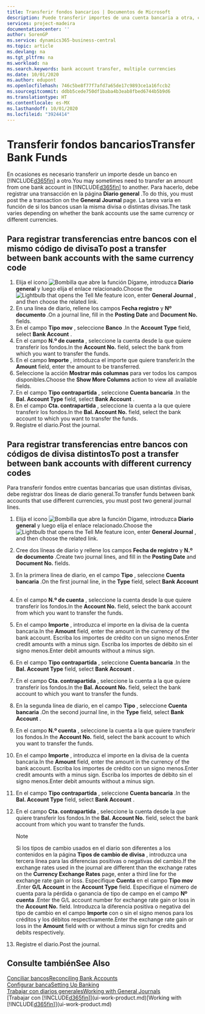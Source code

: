 ```yaml
---
title: Transferir fondos bancarios | Documentos de Microsoft
description: Puede transferir importes de una cuenta bancaria a otra, con divisas distintas, registrando la transacción en el diario general.
services: project-madeira
documentationcenter: ''
author: SorenGP
ms.service: dynamics365-business-central
ms.topic: article
ms.devlang: na
ms.tgt_pltfrm: na
ms.workload: na
ms.search.keywords: bank account transfer, multiple currencies
ms.date: 10/01/2020
ms.author: edupont
ms.openlocfilehash: 746c5be8f77f7afd7a65de17c9893ce1a16fccb2
ms.sourcegitcommit: ddbb5cede750df1baba4b3eab8fbed6744b5b9d6
ms.translationtype: HT
ms.contentlocale: es-MX
ms.lasthandoff: 10/01/2020
ms.locfileid: "3924414"
---
```

# <a name="transfer-bank-funds"></a><span data-ttu-id="a4eb5-103">Transferir fondos bancarios</span><span class="sxs-lookup"><span data-stu-id="a4eb5-103">Transfer Bank Funds</span></span>
<span data-ttu-id="a4eb5-104">En ocasiones es necesario transferir un importe desde un banco en [!INCLUDE[d365fin](includes/d365fin_md.md)] a otro.</span><span class="sxs-lookup"><span data-stu-id="a4eb5-104">You may sometimes need to transfer an amount from one bank account in [!INCLUDE[d365fin](includes/d365fin_md.md)] to another.</span></span> <span data-ttu-id="a4eb5-105">Para hacerlo, debe registrar una transacción en la página **Diario general** .</span><span class="sxs-lookup"><span data-stu-id="a4eb5-105">To do this, you must post the a transaction on the **General Journal** page.</span></span> <span data-ttu-id="a4eb5-106">La tarea varía en función de si los bancos usan la misma divisa o distintas divisas.</span><span class="sxs-lookup"><span data-stu-id="a4eb5-106">The task varies depending on whether the bank accounts use the same currency or different currencies.</span></span>

## <a name="to-post-a-transfer-between-bank-accounts-with-the-same-currency-code"></a><span data-ttu-id="a4eb5-107">Para registrar transferencias entre bancos con el mismo código de divisa</span><span class="sxs-lookup"><span data-stu-id="a4eb5-107">To post a transfer between bank accounts with the same currency code</span></span>
1. <span data-ttu-id="a4eb5-108">Elija el icono ![Bombilla que abre la función Dígame](media/ui-search/search_small.png "Dígame qué desea hacer"), introduzca **Diario general** y luego elija el enlace relacionado.</span><span class="sxs-lookup"><span data-stu-id="a4eb5-108">Choose the ![Lightbulb that opens the Tell Me feature](media/ui-search/search_small.png "Tell me what you want to do") icon, enter **General Journal** , and then choose the related link.</span></span>
2. <span data-ttu-id="a4eb5-109">En una línea de diario, rellene los campos **Fecha registro** y **Nº documento** .</span><span class="sxs-lookup"><span data-stu-id="a4eb5-109">On a journal line, fill in the **Posting Date** and **Document No.** fields.</span></span>
3. <span data-ttu-id="a4eb5-110">En el campo **Tipo mov** , seleccione **Banco** .</span><span class="sxs-lookup"><span data-stu-id="a4eb5-110">In the **Account Type** field, select **Bank Account** .</span></span>
4. <span data-ttu-id="a4eb5-111">En el campo **N.º de cuenta** , seleccione la cuenta desde la que quiere transferir los fondos.</span><span class="sxs-lookup"><span data-stu-id="a4eb5-111">In the **Account No.** field, select the bank from which you want to transfer the funds.</span></span>
5. <span data-ttu-id="a4eb5-112">En el campo **Importe** , introduzca el importe que quiere transferir.</span><span class="sxs-lookup"><span data-stu-id="a4eb5-112">In the **Amount** field, enter the amount to be transferred.</span></span>
6. <span data-ttu-id="a4eb5-113">Seleccione la acción **Mostrar más columnas** para ver todos los campos disponibles.</span><span class="sxs-lookup"><span data-stu-id="a4eb5-113">Choose the **Show More Columns** action to view all available fields.</span></span>
7. <span data-ttu-id="a4eb5-114">En el campo **Tipo contrapartida** , seleccione **Cuenta bancaria** .</span><span class="sxs-lookup"><span data-stu-id="a4eb5-114">In the **Bal. Account Type** field, select **Bank Account** .</span></span>
8. <span data-ttu-id="a4eb5-115">En el campo **Cta. contrapartida** , seleccione la cuenta a la que quiere transferir los fondos.</span><span class="sxs-lookup"><span data-stu-id="a4eb5-115">In the **Bal. Account No.** field, select the bank account to which you want to transfer the funds.</span></span>
9. <span data-ttu-id="a4eb5-116">Registre el diario.</span><span class="sxs-lookup"><span data-stu-id="a4eb5-116">Post the journal.</span></span>

## <a name="to-post-a-transfer-between-bank-accounts-with-different-currency-codes"></a><span data-ttu-id="a4eb5-117">Para registrar transferencias entre bancos con códigos de divisa distintos</span><span class="sxs-lookup"><span data-stu-id="a4eb5-117">To post a transfer between bank accounts with different currency codes</span></span>
<span data-ttu-id="a4eb5-118">Para transferir fondos entre cuentas bancarias que usan distintas divisas, debe registrar dos líneas de diario general.</span><span class="sxs-lookup"><span data-stu-id="a4eb5-118">To transfer funds between bank accounts that use different currencies, you must post two general journal lines.</span></span>

1. <span data-ttu-id="a4eb5-119">Elija el icono ![Bombilla que abre la función Dígame](media/ui-search/search_small.png "Dígame qué desea hacer"), introduzca **Diario general** y luego elija el enlace relacionado.</span><span class="sxs-lookup"><span data-stu-id="a4eb5-119">Choose the ![Lightbulb that opens the Tell Me feature](media/ui-search/search_small.png "Tell me what you want to do") icon, enter **General Journal** , and then choose the related link.</span></span>
2. <span data-ttu-id="a4eb5-120">Cree dos líneas de diario y rellene los campos **Fecha de registro** y **N.º de documento** .</span><span class="sxs-lookup"><span data-stu-id="a4eb5-120">Create two journal lines, and fill in the **Posting Date** and **Document No.** fields.</span></span>
3. <span data-ttu-id="a4eb5-121">En la primera línea de diario, en el campo **Tipo** , seleccione **Cuenta bancaria** .</span><span class="sxs-lookup"><span data-stu-id="a4eb5-121">On the first journal line, in the **Type** field, select **Bank Account** .</span></span>
4. <span data-ttu-id="a4eb5-122">En el campo **N.º de cuenta** , seleccione la cuenta desde la que quiere transferir los fondos.</span><span class="sxs-lookup"><span data-stu-id="a4eb5-122">In the **Account No.** field, select the bank account from which you want to transfer the funds.</span></span>
5. <span data-ttu-id="a4eb5-123">En el campo **Importe** , introduzca el importe en la divisa de la cuenta bancaria.</span><span class="sxs-lookup"><span data-stu-id="a4eb5-123">In the **Amount** field, enter the amount in the currency of the bank account.</span></span> <span data-ttu-id="a4eb5-124">Escriba los importes de crédito con un signo menos.</span><span class="sxs-lookup"><span data-stu-id="a4eb5-124">Enter credit amounts with a minus sign.</span></span> <span data-ttu-id="a4eb5-125">Escriba los importes de débito sin el signo menos.</span><span class="sxs-lookup"><span data-stu-id="a4eb5-125">Enter debit amounts without a minus sign.</span></span>
6. <span data-ttu-id="a4eb5-126">En el campo **Tipo contrapartida** , seleccione **Cuenta bancaria** .</span><span class="sxs-lookup"><span data-stu-id="a4eb5-126">In the **Bal. Account Type** field, select **Bank Account** .</span></span>
7. <span data-ttu-id="a4eb5-127">En el campo **Cta. contrapartida** , seleccione la cuenta a la que quiere transferir los fondos.</span><span class="sxs-lookup"><span data-stu-id="a4eb5-127">In the **Bal. Account No.** field, select the bank account to which you want to transfer the funds.</span></span>
8. <span data-ttu-id="a4eb5-128">En la segunda línea de diario, en el campo **Tipo** , seleccione **Cuenta bancaria** .</span><span class="sxs-lookup"><span data-stu-id="a4eb5-128">On the second journal line, in the **Type** field, select **Bank Account** .</span></span>
9. <span data-ttu-id="a4eb5-129">En el campo **N.º cuenta** , seleccione la cuenta a la que quiere transferir los fondos.</span><span class="sxs-lookup"><span data-stu-id="a4eb5-129">In the **Account No.** field, select the bank account to which you want to transfer the funds.</span></span>
10. <span data-ttu-id="a4eb5-130">En el campo **Importe** , introduzca el importe en la divisa de la cuenta bancaria.</span><span class="sxs-lookup"><span data-stu-id="a4eb5-130">In the **Amount** field, enter the amount in the currency of the bank account.</span></span> <span data-ttu-id="a4eb5-131">Escriba los importes de crédito con un signo menos.</span><span class="sxs-lookup"><span data-stu-id="a4eb5-131">Enter credit amounts with a minus sign.</span></span> <span data-ttu-id="a4eb5-132">Escriba los importes de débito sin el signo menos.</span><span class="sxs-lookup"><span data-stu-id="a4eb5-132">Enter debit amounts without a minus sign.</span></span>
11. <span data-ttu-id="a4eb5-133">En el campo **Tipo contrapartida** , seleccione **Cuenta bancaria** .</span><span class="sxs-lookup"><span data-stu-id="a4eb5-133">In the **Bal. Account Type** field, select **Bank Account** .</span></span>  
12. <span data-ttu-id="a4eb5-134">En el campo **Cta. contrapartida** , seleccione la cuenta desde la que quiere transferir los fondos.</span><span class="sxs-lookup"><span data-stu-id="a4eb5-134">In the **Bal. Account No.** field, select the bank account from which you want to transfer the funds.</span></span>

    > [!NOTE]  
    > <span data-ttu-id="a4eb5-135">Si los tipos de cambio usados en el diario son diferentes a los contenidos en la página **Tipos de cambio de divisa** , introduzca una tercera línea para las diferencias positivas o negativas del cambio.</span><span class="sxs-lookup"><span data-stu-id="a4eb5-135">If the exchange rates used in the journal are different than the exchange rates on the **Currency Exchange Rates** page, enter a third line for the exchange rate gain or loss.</span></span> <span data-ttu-id="a4eb5-136">Especifique **Cuenta** en el campo **Tipo mov** .</span><span class="sxs-lookup"><span data-stu-id="a4eb5-136">Enter **G/L Account** in the **Account Type** field.</span></span> <span data-ttu-id="a4eb5-137">Especifique el número de cuenta para la pérdida o ganancia de tipo de campo en el campo **Nº cuenta** .</span><span class="sxs-lookup"><span data-stu-id="a4eb5-137">Enter the G/L account number for exchange rate gain or loss in the **Account No.** field.</span></span> <span data-ttu-id="a4eb5-138">Introduzca la diferencia positiva o negativa del tipo de cambio en el campo **Importe** con o sin el signo menos para los créditos y los débitos respectivamente.</span><span class="sxs-lookup"><span data-stu-id="a4eb5-138">Enter the exchange rate gain or loss in the **Amount** field with or without a minus sign for credits and debits respectively.</span></span>
13. <span data-ttu-id="a4eb5-139">Registre el diario.</span><span class="sxs-lookup"><span data-stu-id="a4eb5-139">Post the journal.</span></span>

## <a name="see-also"></a><span data-ttu-id="a4eb5-140">Consulte también</span><span class="sxs-lookup"><span data-stu-id="a4eb5-140">See Also</span></span>
[<span data-ttu-id="a4eb5-141">Conciliar bancos</span><span class="sxs-lookup"><span data-stu-id="a4eb5-141">Reconciling Bank Accounts</span></span>](bank-manage-bank-accounts.md)  
[<span data-ttu-id="a4eb5-142">Configurar banca</span><span class="sxs-lookup"><span data-stu-id="a4eb5-142">Setting Up Banking</span></span>](bank-setup-banking.md)  
[<span data-ttu-id="a4eb5-143">Trabajar con diarios generales</span><span class="sxs-lookup"><span data-stu-id="a4eb5-143">Working with General Journals</span></span>](ui-work-general-journals.md)  
<span data-ttu-id="a4eb5-144">[Trabajar con [!INCLUDE[d365fin](includes/d365fin_md.md)]](ui-work-product.md)</span><span class="sxs-lookup"><span data-stu-id="a4eb5-144">[Working with [!INCLUDE[d365fin](includes/d365fin_md.md)]](ui-work-product.md)</span></span>
